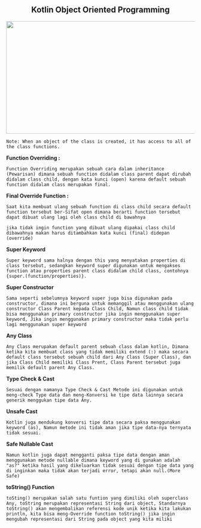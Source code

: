 <h2 align="center">Kotlin Object Oriented Programming</h2>
<p align="center"><img src="https://developer.android.com/static/images/cluster-illustrations/kotlin-hero.svg" alt="" width="750" height="300"></p>

`Note: When an object of the class is created, it has access to all of the class functions.`


**Function Overriding :**

`Function Overriding merupakan sebuah cara dalam inheritance (Pewarisan) dimana sebuah function didalam class parent dapat dirubah didalam class child, dengan kata kunci (open) karena default sebuah function didalam class merupakan final.`


**Final Override Function :**

`Saat kita membuat ulang sebuah function di class child secara default function tersebut ber-Sifat open dimana berarti function tersebut dapat dibuat ulang lagi oleh class child di bawahnya `

`jika tidak ingin function yang dibuat ulang dipakai class child dibawahnya makan harus ditambahkan kata kunci (final) didepan (override)`

**Super Keyword**

`Super keyword sama halnya dengan this yang menyatakan properties di class tersebut, sedangkan keyword super digunakan untuk mengakses function atau properties parent class didalam child class, contohnya {super.(function/properties)}.`


**Super Constructor**

`Sama seperti sebelumnya keyword super juga bisa digunakan pada constructor, dimana ini berguna untuk memanggil atau menggunakan ulang constructor Class Parent kepada Class Child, Namun class child tidak bisa menggunakan primary constructor jika ingin menggunakan super keyword, Jika ingin menggunakan primary constructor maka tidak perlu lagi menggunakan super keyword`

**Any Class**

`Any Class merupakan default parent sebuah class dalam kotlin, Dimana ketika kita membuat class yang tidak memiliki extend (:) maka secara default class tersebut sebuah child dari Any Class (Super Class), dan jika Class Child memiliki Class Prent, Class Parent tersebut juga memilik default parent Any Class.`

**Type Check & Cast**

`Sesuai dengan namanya Type Check & Cast Metode ini digunakan untuk meng-check Type data dan meng-Konversi ke tipe data lainnya secara generik menggukan tipe data Any.`

**Unsafe Cast**

`Kotlin juga mendukung konversi tipe data secara paksa menggunakan keyword (as), Namun metode ini tidak aman jika tipe data-nya ternyata tidak sesuai.`

**Safe Nullable Cast**

`Namun kotlin juga dapat mengganti paksa tipe data dengan aman menggunakan metode nullable dimana keyword yang di gunakan adalah "as?" ketika hasil yang dikeluarkan tidak sesuai dengan tipe data yang di inginkan maka tidak akan terjadi error, tetapi akan null.(More Safe)`

**toString() Function**

`toSting() merupakan salah satu funtion yang dimiliki oleh superclass Any, toString merupakan representasi String dari object, Standarnya toString() akan mengembalikan referensi kode unik ketika kita lakukan println, kita bisa meng-Override function toString() jika ingin mengubah representasi dari String pada object yang kita miliki` 